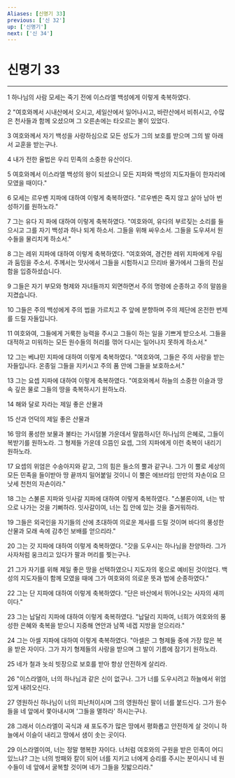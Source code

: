 ```yaml
---
Aliases: [신명기 33]
previous: ['신 32']
up: ['신명기']
next: ['신 34']
---
```

# 신명기 33

***


1 하나님의 사람 모세는 죽기 전에 이스라엘 백성에게 이렇게 축복하였다. 

2 "여호와께서 시내산에서 오시고, 세일산에서 일어나시고, 바란산에서 비취시고, 수많은 천사들과 함께 오셨으며 그 오른손에는 타오르는 불이 있었다. 

3 여호와께서 자기 백성을 사랑하심으로 모든 성도가 그의 보호를 받으며 그의 발 아래서 교훈을 받는구나. 

4 내가 전한 율법은 우리 민족의 소중한 유산이다. 

5 여호와께서 이스라엘 백성의 왕이 되셨으니 모든 지파와 백성의 지도자들이 한자리에 모였을 때이다." 

6 모세는 르우벤 지파에 대하여 이렇게 축복하였다. "르우벤은 죽지 않고 살아 남아 번성하기를 원하노라." 

7 그는 유다 지 파에 대하여 이렇게 축복하였다. "여호와여, 유다의 부르짖는 소리를 들으시고 그를 자기 백성과 하나 되게 하소서. 그들을 위해 싸우소서. 그들을 도우셔서 원수들을 물리치게 하소서." 

8 그는 레위 지파에 대하여 이렇게 축복하였다. "여호와여, 경건한 레위 지파에게 우림과 둠밈을 주소서. 주께서는 맛사에서 그들을 시험하시고 므리바 물가에서 그들의 진실함을 입증하셨습니다. 

9 그들은 자기 부모와 형제와 자녀들까지 외면하면서 주의 명령에 순종하고 주의 말씀을 지켰습니다. 

10 그들은 주의 백성에게 주의 법을 가르치고 주 앞에 분향하며 주의 제단에 온전한 번제를 드릴 자들입니다. 

11 여호와여, 그들에게 거룩한 능력을 주시고 그들이 하는 일을 기쁘게 받으소서. 그들을 대적하고 미워하는 모든 원수들의 허리를 꺾어 다시는 일어나지 못하게 하소서." 

12 그는 베냐민 지파에 대하여 이렇게 축복하였다. "여호와여, 그들은 주의 사랑을 받는 자들입니다. 온종일 그들을 지키시고 주의 품 안에 그들을 보호하소서." 

13 그는 요셉 지파에 대하여 이렇게 축복하였다. "여호와께서 하늘의 소중한 이슬과 땅 속 깊은 물로 그들의 땅을 축복하시기 원하노라. 

14 해와 달로 자라는 제일 좋은 산물과 

15 산과 언덕의 제일 좋은 산물과 

16 땅의 풍성한 보물과 불타는 가시덤불 가운데서 말씀하시던 하나님의 은혜로, 그들이 복받기를 원하노라. 그 형제들 가운데 으뜸인 요셉, 그의 지파에게 이런 축복이 내리기 원하노라. 

17 요셉의 위엄은 수송아지와 같고, 그의 힘은 들소의 뿔과 같구나. 그가 이 뿔로 세상의 모든 민족을 들이받아 땅 끝까지 밀어붙일 것이니 이 뿔은 에브라임 만만의 자손이요 므낫세 천천의 자손이라." 

18 그는 스불론 지파와 잇사갈 지파에 대하여 이렇게 축복하였다. "스불론이여, 너는 밖으로 나가는 것을 기뻐하라. 잇사갈이여, 너는 집 안에 있는 것을 즐거워하라. 

19 그들은 외국인을 자기들의 산에 초대하여 의로운 제사를 드릴 것이며 바다의 풍성한 산물과 모래 속에 감추인 보배를 얻으리라." 

20 그는 갓 지파에 대하여 이렇게 축복하였다. "갓을 도우시는 하나님을 찬양하라. 그가 사자처럼 웅크리고 있다가 팔과 머리를 찢는구나. 

21 그가 자기를 위해 제일 좋은 땅을 선택하였으니 지도자의 몫으로 예비된 것이었다. 백성의 지도자들이 함께 모였을 때에 그가 여호와의 의로운 뜻과 법에 순종하였다." 

22 그는 단 지파에 대하여 이렇게 축복하였다. "단은 바산에서 뛰어나오는 사자의 새끼이다." 

23 그는 납달리 지파에 대하여 이렇게 축복하였다. "납달리 지파여, 너희가 여호와의 풍성한 은혜와 축복을 받으니 지중해 연안과 남쪽 네겝 지방을 얻으리라." 

24 그는 아셀 지파에 대하여 이렇게 축복하였다. "아셀은 그 형제들 중에 가장 많은 복을 받은 자이다. 그가 자기 형제들의 사랑을 받으며 그 발이 기름에 잠기기 원하노라. 

25 네가 철과 놋쇠 빗장으로 보호를 받아 항상 안전하게 살리라. 

26 "이스라엘아, 너의 하나님과 같은 신이 없구나. 그가 너를 도우시려고 하늘에서 위엄 있게 내려오신다. 

27 영원하신 하나님이 너의 피난처이시며 그의 영원하신 팔이 너를 붙드신다. 그가 원수들을 네 앞에서 쫓아내시며 '그들을 멸하라' 하시는구나. 

28 그래서 이스라엘이 곡식과 새 포도주가 많은 땅에서 평화롭고 안전하게 살 것이니 하늘에서 이슬이 내리고 땅에서 샘이 솟는 곳이다. 

29 이스라엘이여, 너는 정말 행복한 자이다. 너처럼 여호와의 구원을 받은 민족이 어디 있느냐? 그는 너의 방패와 칼이 되어 너를 지키고 너에게 승리를 주시는 분이시니 네 원수들이 네 앞에서 굴복할 것이며 네가 그들을 짓밟으리라."
